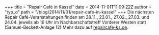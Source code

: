 +++
title = "Repair Café in Kassel"
date = 2014-11-01T11:09:22Z
author = "typ_o"
path = "/blog/2014/11/01/repair-cafe-in-kassel"
+++
Die nächsten Repair Café-Veranstaltungen finden am 28.11., 23.01.,
27.02., 27.03. und 24.04. jeweils ab 16 Uhr im Nachbarschaftstreff
Vorderer Westen statt (Samuel-Beckett-Anlage 12) Mehr dazu auf
[repaircafe-ks.de](http://repaircafe-ks.de/).
